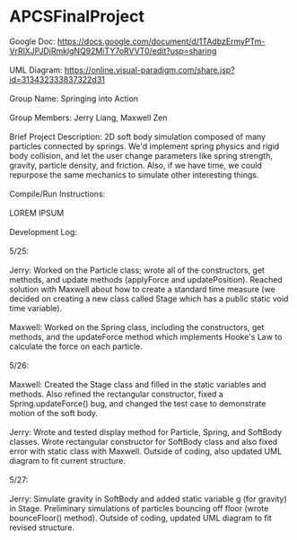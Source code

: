 # APCSFinalProject

Google Doc: https://docs.google.com/document/d/1TAdbzErmyPTm-VrRlXJPJDjRmklgNQ92MiTY7oRVVT0/edit?usp=sharing \
\
UML Diagram: https://online.visual-paradigm.com/share.jsp?id=313432333837322d31 \
\
Group Name: Springing into Action\
\
Group Members: Jerry Liang, Maxwell Zen\
\
Brief Project Description:  2D soft body simulation composed of many particles connected by springs. We'd implement spring physics and rigid body collision, and let the user change parameters like spring strength, gravity, particle density, and friction. Also, if we have time, we could repurpose the same mechanics to simulate other interesting things. \
\
Compile/Run Instructions:\
\
LOREM IPSUM\
\
Development Log:\
\
5/25:\
\
Jerry: Worked on the Particle class; wrote all of the constructors, get methods, and update methods (applyForce and updatePosition). Reached solution with Maxwell about how to create a standard time measure (we decided on creating a new class called Stage which has a public static void time variable). \
\
Maxwell: Worked on the Spring class, including the constructors, get methods, and the updateForce method which implements Hooke's Law to calculate the force on each particle. \
\
5/26: \
\
Maxwell: Created the Stage class and filled in the static variables and methods. Also refined the rectangular constructor, fixed a Spring.updateForce() bug, and changed the test case to demonstrate motion of the soft body. \
\
Jerry: Wrote and tested display method for Particle, Spring, and SoftBody classes. Wrote rectangular constructor for SoftBody class and also fixed error with static class with Maxwell. Outside of coding, also updated UML diagram to fit current structure.\
\
5/27:\
\
Jerry: Simulate gravity in SoftBody and added static variable g (for gravity) in Stage. Preliminary simulations of particles bouncing off floor (wrote bounceFloor() method). Outside of coding, updated UML diagram to fit revised structure.
